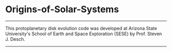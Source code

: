 # Origins-of-Solar-Systems
---

This protoplanetary disk evolution code was developed at Arizona State University's School of Earth and Space Exploration (SESE) by Prof. Steven J. Desch. 

---
